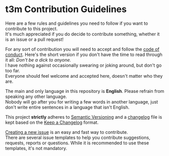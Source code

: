 # t3m Contribution Guidelines #

Here are a few rules and guidelines you need to follow if you want to contribute
to this project.  
It's much appreciated if you do decide to contribute something, whether it is
an issue or a pull request!

For any sort of contribution you will need to accept and follow the
[code of conduct](CODE_OF_CONDUCT.md). Here's the short version if you don't
have the time to read through it all: *Don't be a dick to anyone.*  
I have nothing against occasionally swearing or joking around, but don't go too
far.  
Everyone should feel welcome and accepted here, doesn't matter who they are.

The main and only language in this repository is **English**. Please refrain
from speaking any other language.  
Nobody will go after you for writing a few words in another language, just don't
write entire sentences in a language that isn't English.

This project **strictly** adheres to [Semantic Versioning] and a
[changelog](CHANGELOG.md) file is kept based on the [Keep a Changelog] format.

[Creating a new issue] is an easy and fast way to contribute.  
There are several issue templates to help you contribute suggestions, requests,
reports or questions. While it is recommended to use these templates, it's not
mandatory.

[Semantic Versioning]: https://semver.org/spec/v2.0.0.html "Semantic Versioning 2.0.0"
[Keep a Changelog]: https://keepachangelog.com/en/1.0.0/ "Keep a Changelog 1.0.0"
[Creating a new issue]: https://github.com/mfederczuk/t3m/issues/new/choose "Create new Issue"
